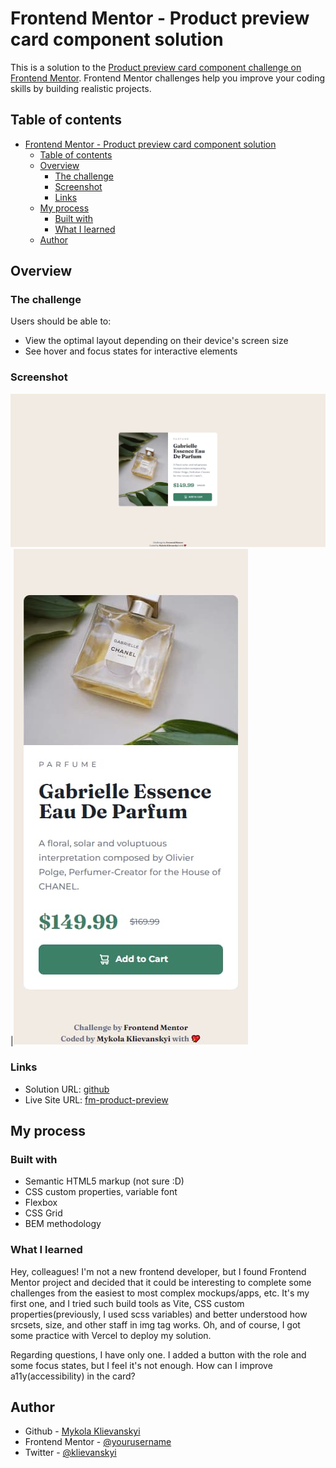# Frontend Mentor - Product preview card component solution

This is a solution to the [Product preview card component challenge on Frontend Mentor](https://www.frontendmentor.io/challenges/product-preview-card-component-GO7UmttRfa). Frontend Mentor challenges help you improve your coding skills by building realistic projects. 

## Table of contents

- [Frontend Mentor - Product preview card component solution](#frontend-mentor---product-preview-card-component-solution)
  - [Table of contents](#table-of-contents)
  - [Overview](#overview)
    - [The challenge](#the-challenge)
    - [Screenshot](#screenshot)
    - [Links](#links)
  - [My process](#my-process)
    - [Built with](#built-with)
    - [What I learned](#what-i-learned)
  - [Author](#author)

## Overview

### The challenge

Users should be able to:

- View the optimal layout depending on their device's screen size
- See hover and focus states for interactive elements

### Screenshot

![Design preview for the desktop Product preview card component coding challenge](./design/desktop-solution.jpg)|![Design preview for the desktop Product preview card component coding challenge](./design/mobile-solution.jpg)

### Links

- Solution URL: [github](https://github.com/klievanskyi/fm-product-preview-card)
- Live Site URL: [fm-product-preview](https://fm-product-preview-card-klievanskyi.vercel.app/)

## My process

### Built with

- Semantic HTML5 markup (not sure :D)
- CSS custom properties, variable font
- Flexbox
- CSS Grid
- BEM methodology

### What I learned

Hey, colleagues!
I'm not a new frontend developer, but I found Frontend Mentor project and decided that it could be interesting to complete some challenges from the easiest to most complex mockups/apps, etc. It's my first one, and I tried such build tools as Vite, CSS custom properties(previously, I used scss variables) and better understood how srcsets, size, and other staff in img tag works. Oh, and of course, I got some practice with Vercel to deploy my solution.

Regarding questions, I have only one. I added a button with the role and some focus states, but I feel it's not enough. How can I improve a11y(accessibility) in the card?

## Author

- Github - [Mykola Klievanskyi](https://github.com/klievanskyi)
- Frontend Mentor - [@yourusername](https://www.frontendmentor.io/profile/klievanskyi)
- Twitter - [@klievanskyi](https://twitter.com/klievanskyi)
